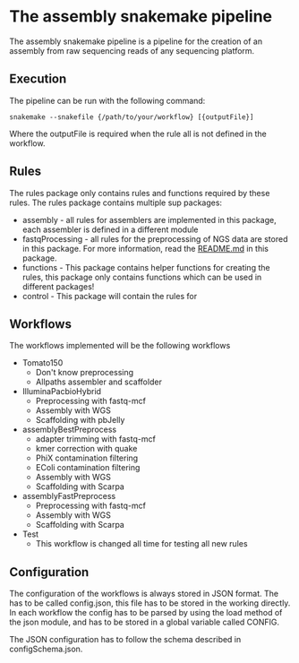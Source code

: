 The assembly snakemake pipeline
===============================

The assembly snakemake pipeline is a pipeline for the creation of an assembly 
from raw sequencing reads of any sequencing platform. 

Execution
---------
The pipeline can be run with the following command:

	snakemake --snakefile {/path/to/your/workflow} [{outputFile}]
	
Where the outputFile is required when the rule all is not defined in the workflow.

Rules
-----
The rules package only contains rules and functions required by these rules. The rules 
package contains multiple sup packages:

* assembly - all rules for assemblers are implemented in this package, each assembler is defined
in a different module
* fastqProcessing - all rules for the preprocessing of NGS data are stored in this package. For more information,
read the [README.md](rules/fastqProcessing/README.md) in this package.
* functions -  This package contains helper functions for creating the rules, this package only contains
functions which can be used in different packages!
* control - This package will contain the rules for 

Workflows
---------
The workflows implemented will be the following workflows

* Tomato150
	* Don't know preprocessing
	* Allpaths assembler and scaffolder
* IlluminaPacbioHybrid
	* Preprocessing with fastq-mcf
	* Assembly with WGS
	* Scaffolding with pbJelly
* assemblyBestPreprocess
	* adapter trimming with fastq-mcf
	* kmer correction with quake
	* PhiX contamination filtering
	* EColi contamination filtering
	* Assembly with WGS
	* Scaffolding with Scarpa
* assemblyFastPreprocess
	* Preprocessing with fastq-mcf
	* Assembly with WGS
	* Scaffolding with Scarpa
* Test
	* This workflow is changed all time for testing all new rules
	
Configuration
-------------
The configuration of the workflows is always stored in JSON format. The has to be called config.json,
this file has to be stored in the working directly. In each workflow the config has to be parsed by using
the load method of the json module, and has to be stored in a global variable called CONFIG.

The JSON configuration has to follow the schema described in configSchema.json.

	
